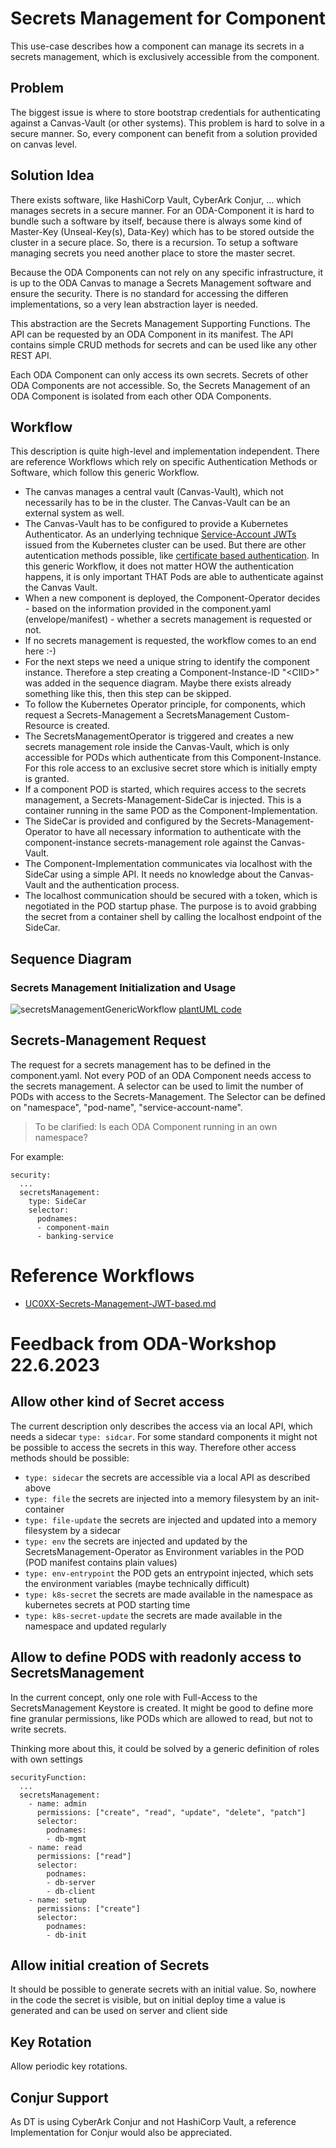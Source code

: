 # Secrets Management for Component

This use-case describes how a component can manage its secrets in a secrets management, which is exclusively accessible from the component.


## Problem

The biggest issue is where to store bootstrap credentials for authenticating against 
a Canvas-Vault (or other systems).
This problem is hard to solve in a secure manner. 
So, every component can benefit from a solution provided on canvas level.


## Solution Idea

There exists software, like HashiCorp Vault, CyberArk Conjur, ... which manages secrets in a secure manner.
For an ODA-Component it is hard to bundle such a software by itself, because there is always some kind of
Master-Key (Unseal-Key(s), Data-Key) which has to be stored outside the cluster in a secure place.
So, there is a recursion. To setup a software managing secrets you need another place to store the master secret.

Because the ODA Components can not rely on any specific infrastructure, it is up to the ODA Canvas to 
manage a Secrets Management software and ensure the security.
There is no standard for accessing the differen implementations, so a very lean abstraction layer is needed.

This abstraction are the Secrets Management Supporting Functions. 
The API can be requested by an ODA Component in its manifest.
The API contains simple CRUD methods for secrets and can be used like any other REST API.

Each ODA Component can only access its own secrets. 
Secrets of other ODA Components are not accessible.
So, the Secrets Management of an ODA Component is isolated from each other ODA Components.


## Workflow

This description is quite high-level and implementation independent.
There are reference Workflows which rely on specific Authentication Methods or Software,
which follow this generic Workflow.

* The canvas manages a central vault (Canvas-Vault), which not necessarily has to be in the cluster.
  The Canvas-Vault can be an external system as well.
* The Canvas-Vault has to be configured to provide a Kubernetes Authenticator.
  As an underlying technique [Service-Account JWTs](https://developer.hashicorp.com/vault/docs/auth/kubernetes) 
  issued from the Kubernetes cluster can be used.
  But there are other autentication methods possible, 
  like [certificate based authentication](https://docs.conjur.org/latest/en/content/integrations/k8s-ocp/k8s-k8s-authn.htm).
  In this generic Workflow, it does not matter HOW the authentication happens, 
  it is only important THAT Pods are able to authenticate against the Canvas Vault.
* When a new component is deployed, the Component-Operator decides - based on the information 
  provided in the component.yaml (envelope/manifest) - whether a secrets management is requested or not.
* If no secrets management is requested, the workflow comes to an end here   :-)
* For the next steps we need a unique string to identify the component instance.
  Therefore a step creating a Component-Instance-ID "&lt;CIID&gt;" was added in the 
  sequence diagram. Maybe there exists already something like this, 
  then this step can be skipped.
* To follow the Kubernetes Operator principle, for components, which request a Secrets-Management 
  a SecretsManagement Custom-Resource is created.
* The SecretsManagementOperator is triggered and creates a new secrets management role inside the Canvas-Vault,
  which is only accessible for PODs which authenticate from this Component-Instance.
  For this role access to an exclusive secret store which is initially empty is granted.
* If a component POD is started, which requires access to the secrets management, 
  a Secrets-Management-SideCar is injected. This is a container running in the same POD as the 
  Component-Implementation.
* The SideCar is provided and configured by the Secrets-Management-Operator to have all necessary 
  information to authenticate with the component-instance secrets-management role against the Canvas-Vault.
* The Component-Implementation communicates via localhost with the SideCar using a simple API.
  It needs no knowledge about the Canvas-Vault and the authentication process.
* The localhost communication should be secured with a token, which is negotiated in the POD startup phase.
  The purpose is to avoid grabbing the secret from a container shell by calling the localhost 
  endpoint of the SideCar.


## Sequence Diagram

### Secrets Management Initialization and Usage

![secretsManagementGenericWorkflow](http://www.plantuml.com/plantuml/proxy?cache=no&src=https://raw.githubusercontent.com/ODA-CANVAS-FORK/oda-canvas-component-vault/odaa-26/usecase-library/pumlFiles/secretsManagement-generic-workflow.puml)
[plantUML code](pumlFiles/secretsManagement-generic-workflow.puml)


## Secrets-Management Request

The request for a secrets management has to be defined in the component.yaml. 
Not every POD of an ODA Component needs access to the secrets management.
A selector can be used to limit the number of PODs with access to the Secrets-Management.
The Selector can be defined on "namespace", "pod-name", "service-account-name".
> To be clarified: Is each ODA Component running in an own namespace?


For example:

```
security:
  ...
  secretsManagement:
    type: SideCar
    selector: 
      podnames:
      - component-main
      - banking-service
````

# Reference Workflows

* [UC0XX-Secrets-Management-JWT-based.md](UC0XX-Secrets-Management-JWT-based.md)


# Feedback from ODA-Workshop 22.6.2023

## Allow other kind of Secret access

The current description only describes the access via an local API, which needs a sidecar `type: sidcar`.
For some standard components it might not be possible to access the secrets in this way.
Therefore other access methods should be possible:

* `type: sidecar` the secrets are accessible via a local API as described above
* `type: file` the secrets are injected into a memory filesystem by an init-container
* `type: file-update` the secrets are injected and updated into a memory filesystem by a sidecar
* `type: env` the secrets are injected and updated by the SecretsManagement-Operator as Environment variables in the POD (POD manifest contains plain values)
* `type: env-entrypoint` the POD gets an entrypoint injected, which sets the environment variables (maybe technically difficult)
* `type: k8s-secret` the secrets are made available in the namespace as kubernetes secrets at POD starting time 
* `type: k8s-secret-update` the secrets are made available in the namespace and updated regularly

## Allow to define PODS with readonly access to SecretsManagement

In the current concept, only one role with Full-Access to the SecretsManagement Keystore is created.
It might be good to define more fine granular permissions, like PODs which are allowed to read, but not to write secrets.

Thinking more about this, it could be solved by a generic definition of roles with own settings

```
securityFunction:
  ...
  secretsManagement:
    - name: admin
      permissions: ["create", "read", "update", "delete", "patch"]
      selector: 
        podnames:
        - db-mgmt
    - name: read
      permissions: ["read"]
      selector: 
        podnames:
        - db-server
        - db-client
    - name: setup
      permissions: ["create"]
      selector: 
        podnames:
        - db-init
````

## Allow initial creation of Secrets

It should be possible to generate secrets with an initial value.
So, nowhere in the code the secret is visible, but on initial deploy time a value is generated and can be used on server and client side

## Key Rotation

Allow periodic key rotations. 


## Conjur Support

As DT is using CyberArk Conjur and not HashiCorp Vault, a reference Implementation for Conjur would also be appreciated.
